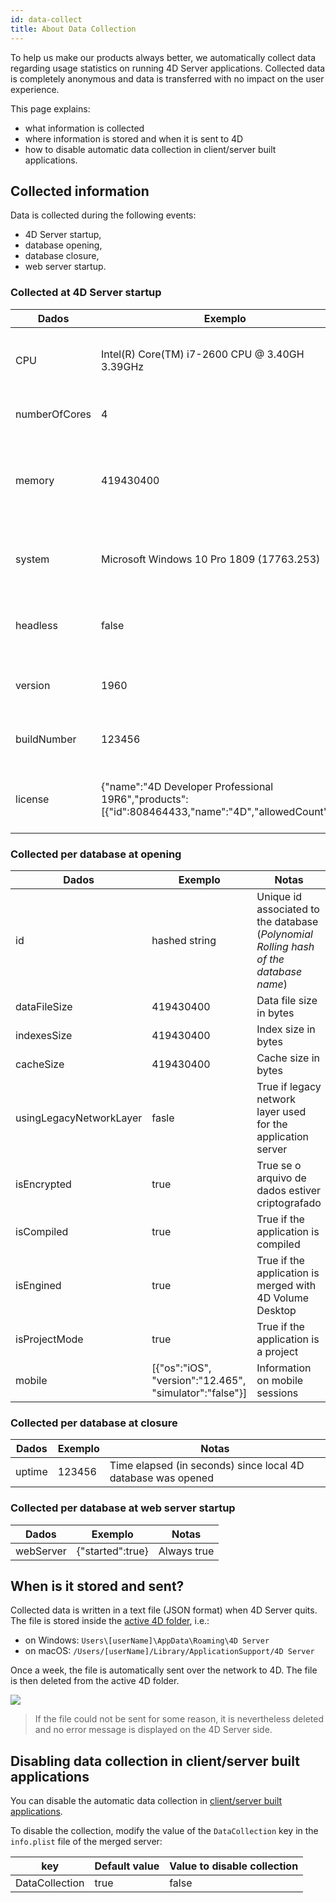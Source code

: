 ```yaml
---
id: data-collect
title: About Data Collection
---
```


To help us make our products always better, we automatically collect data regarding usage statistics on running 4D Server applications. Collected data is completely anonymous and data is transferred with no impact on the user experience.

This page explains:

- what information is collected
- where information is stored and when it is sent to 4D
- how to disable automatic data collection in client/server built applications.


## Collected information

Data is collected during the following events:

- 4D Server startup,
- database opening,
- database closure,
- web server startup.

### Collected at 4D Server startup

| Dados         | Exemplo                                                                                              | Notas                                                        |
| ------------- | ---------------------------------------------------------------------------------------------------- | ------------------------------------------------------------ |
| CPU           | Intel(R) Core(TM) i7-2600 CPU @ 3.40GH 3.39GHz                                                       | Name, type, and speed of the processor                       |
| numberOfCores | 4                                                                                                    | Total number of cores                                        |
| memory        | 419430400                                                                                            | Volume of memory storage (in bytes) available on the machine |
| system        | Microsoft Windows 10 Pro 1809 (17763.253)                                                            | Operating system version and build number                    |
| headless      | false                                                                                                | True if the application is running in headless mode          |
| version       | 1960                                                                                                 | Version number of the 4D application                         |
| buildNumber   | 123456                                                                                               | Build number of the 4D application                           |
| license       | {"name":"4D Developer Professional 19R6","products":[{"id":808464433,"name":"4D","allowedCount":1}]} | Commercial name and description of product licenses          |


### Collected per database at opening

| Dados                   | Exemplo                                                 | Notas                                                                                 |
| ----------------------- | ------------------------------------------------------- | ------------------------------------------------------------------------------------- |
| id                      | hashed string                                           | Unique id associated to the database (*Polynomial Rolling hash of the database name*) |
| dataFileSize            | 419430400                                               | Data file size in bytes                                                               |
| indexesSize             | 419430400                                               | Index size in bytes                                                                   |
| cacheSize               | 419430400                                               | Cache size in bytes                                                                   |
| usingLegacyNetworkLayer | fasle                                                   | True if legacy network layer used for the application server                          |
| isEncrypted             | true                                                    | True se o arquivo de dados estiver criptografado                                      |
| isCompiled              | true                                                    | True if the application is compiled                                                   |
| isEngined               | true                                                    | True if the application is merged with 4D Volume Desktop                              |
| isProjectMode           | true                                                    | True if the application is a project                                                  |
| mobile                  | [{"os":"iOS", "version":"12.465", "simulator":"false"}] | Information on mobile sessions                                                        |


### Collected per database at closure

| Dados  | Exemplo | Notas                                                        |
| ------ | ------- | ------------------------------------------------------------ |
| uptime | 123456  | Time elapsed (in seconds) since local 4D database was opened |


### Collected per database at web server startup

| Dados     | Exemplo          | Notas       |
| --------- | ---------------- | ----------- |
| webServer | {"started":true} | Always true |



## When is it stored and sent?

Collected data is written in a text file (JSON format) when 4D Server quits. The file is stored inside the [active 4D folder](https://doc.4d.com/4dv19/help/command/en/page485.html), i.e.:

- on Windows: `Users\[userName]\AppData\Roaming\4D Server`
- on macOS: `/Users/[userName]/Library/ApplicationSupport/4D Server`

Once a week, the file is automatically sent over the network to 4D. The file is then deleted from the active 4D folder.

![](assets/en/Admin/data-collect.png)

> If the file could not be sent for some reason, it is nevertheless deleted and no error message is displayed on the 4D Server side.


## Disabling data collection in client/server built applications

You can disable the automatic data collection in [client/server built applications](../Desktop/building.md#clientserver-page).

To disable the collection, modify the value of the `DataCollection` key in the `info.plist` file of the merged server:

| key            | Default value | Value to disable collection |
| -------------- | ------------- | --------------------------- |
| DataCollection | true          | false                       |

